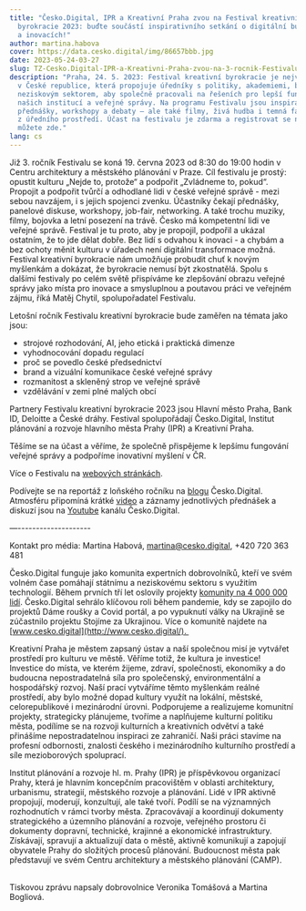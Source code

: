 ```yaml
---
title: "Česko.Digital, IPR a Kreativní Praha zvou na Festival kreativní
  byrokracie 2023: buďte součástí inspirativního setkání o digitální budoucnosti
  a inovacích!"
author: martina.habova
cover: https://data.cesko.digital/img/86657bbb.jpg
date: 2023-05-24-03-27
slug: TZ-Cesko.Digital-IPR-a-Kreativni-Praha-zvou-na-3-rocnik-Festivalu-kreativni-byrokracie
description: "Praha, 24. 5. 2023: Festival kreativní byrokracie je největší akcí
  v České republice, která propojuje úředníky s politiky, akademiemi, byznysem a
  neziskovým sektorem, aby společně pracovali na řešeních pro lepší fungování
  našich institucí a veřejné správy. Na programu Festivalu jsou inspirativní
  přednášky, workshopy a debaty – ale také filmy, živá hudba i temná fantasy hra
  z úředního prostředí. Účast na festivalu je zdarma a registrovat se na něj
  můžete zde."
lang: cs
---
```

<!--StartFragment-->

Již 3. ročník Festivalu se koná 19. června 2023 od 8:30 do 19:00 hodin v Centru architektury a městského plánování v Praze. Cíl festivalu je prostý: opustit kulturu „Nejde to, protože“ a podpořit „Zvládneme to, pokud“. Propojit a podpořit tvůrčí a odhodlané lidi v české veřejné správě - mezi sebou navzájem, i s jejich spojenci zvenku. Účastníky čekají přednášky, panelové diskuse, workshopy, job-fair, networking. A také trochu muziky, filmy, bojovka a letní posezení na trávě. Česko má kompetentní lidi ve veřejné správě. Festival je tu proto, aby je propojil, podpořil a ukázal ostatním, že to jde dělat dobře. Bez lidí s odvahou k inovaci - a chybám a bez ochoty měnit kulturu v úřadech není digitální transformace možná. Festival kreativní byrokracie nám umožňuje probudit chuť k novým myšlenkám a dokázat, že byrokracie nemusí být zkostnatělá. Spolu s dalšími festivaly po celém světě přispíváme ke zlepšování obrazu veřejné správy jako místa pro inovace a smysluplnou a poutavou práci ve veřejném zájmu, říká Matěj Chytil, spolupořadatel Festivalu.



Letošní ročník Festivalu kreativní byrokracie bude zaměřen na témata jako jsou:

* strojové rozhodování, AI, jeho etická i praktická dimenze
* vyhodnocování dopadu regulací
* proč se povedlo české předsednictví
* brand a vizuální komunikace české veřejné správy 
* rozmanitost a skleněný strop ve veřejné správě
* vzdělávání v zemi plné malých obcí



Partnery Festivalu kreativní byrokracie 2023 jsou Hlavní město Praha, Bank ID, Deloitte a České dráhy. Festival spolupořádají Česko.Digital, Institut plánování a rozvoje hlavního města Prahy (IPR) a Kreativní Praha.



Těšíme se na účast a věříme, že společně přispějeme k lepšímu fungování veřejné správy a podpoříme inovativní myšlení v ČR. 



Více o Festivalu na [webových stránkách](https://cesko.digital/projects/festival-kreativni-byrokracie/). 

Podívejte se na reportáž z loňského ročníku na [blogu](https://blog.cesko.digital/2022/12/reportaz-festival-kreativni-byrokracie-2022) Česko.Digital. Atmosféru připomíná krátké [video](https://www.youtube.com/watch?v=Qqp8w4WIJxc) a záznamy jednotlivých přednášek a diskuzí jsou na [Youtube](https://www.youtube.com/playlist?list=PLOX5xelTsEv9mistpejv_quSESgvV6Dyz) kanálu Česko.Digital.



—--------------------

Kontakt pro média: Martina Habová, martina@cesko.digital, +420 720 363 481



Česko.Digital funguje jako komunita expertních dobrovolníků, kteří ve svém volném čase pomáhají státnímu a neziskovému sektoru s využitím technologií. Během prvních tří let oslovily projekty [komunity na 4 000 000 lidí](https://drive.google.com/file/d/1uwqL3xsfaSbje-dPK8wyfAAKFrWL_dc2/view). Česko.Digital sehrálo klíčovou roli během pandemie, kdy se zapojilo do projektů Dáme roušky a Covid portál, a po vypuknutí války na Ukrajině se zúčastnilo projektu Stojíme za Ukrajinou. Více o komunitě najdete na [www.cesko.digital](http://www.cesko.digital/). 



Kreativní Praha je městem zapsaný ústav a naší společnou misí je vytvářet prostředí pro kulturu ve městě. Věříme totiž, že kultura je investice! Investice do místa, ve kterém žijeme, zdraví, společnosti, ekonomiky a do budoucna nepostradatelná síla pro společenský, environmentální a hospodářský rozvoj. Naší prací vytváříme těmto myšlenkám reálné prostředí, aby bylo možné dopad kultury využít na lokální, městské, celorepublikové i mezinárodní úrovni. Podporujeme a realizujeme komunitní projekty, strategicky plánujeme, tvoříme a naplňujeme kulturní politiku města, podílíme se na rozvoji kulturních a kreativních odvětví a také přinášíme nepostradatelnou inspiraci ze zahraničí. Naši práci stavíme na profesní odbornosti, znalosti českého i mezinárodního kulturního prostředí a síle mezioborových spoluprací.



Institut plánování a rozvoje hl. m. Prahy (IPR) je příspěvkovou organizací Prahy, která je hlavním koncepčním pracovištěm v oblasti architektury, urbanismu, strategií, městského rozvoje a plánování. Lidé v IPR aktivně propojují, moderují, konzultují, ale také tvoří. Podílí se na významných rozhodnutích v rámci tvorby města. Zpracovávají a koordinují dokumenty strategického a územního plánování a rozvoje, veřejného prostoru či dokumenty dopravní, technické, krajinné a ekonomické infrastruktury. Získávají, spravují a aktualizují data o městě, aktivně komunikují a zapojují obyvatele Prahy do složitých procesů plánování. Budoucnost města pak představují ve svém Centru architektury a městského plánování (CAMP).

\
T﻿iskovou zprávu napsaly dobrovolnice Veronika Tomášová a Martina Bogliová.

<!--EndFragment-->